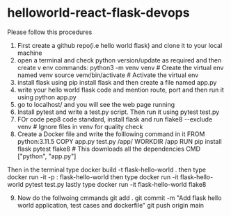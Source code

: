 # helloworld-react-flask-devops
Please follow this procedures
1. First create a github repo(i.e hello world flask) and clone it to your local machine
2. open a terminal and check python version/update as required and then create v env
	commands: python3 -m venv venv # Create the virtual env named venv
                  source venv/bin/activate # Activate the virtual env
3. install flask using pip install flask and then create a file named app.py
4. write your hello world flask code and mention route, port and then run it using python app.py
5. go to localhost/<port> and you will see the web page running
6. Install pytest and write a test.py script. Then run it using pytest test.py
7. FOr code pep8 code standard, install flask and run flake8 --exclude venv # Ignore files in venv for quality check
8. Create a Docker file and write the folllowing command in it
FROM python:3.11.5
COPY app.py test.py /app/
WORKDIR /app
RUN pip install flask pytest flake8 # This downloads all the dependencies
CMD ["python", "app.py"]

Then in the terminal type docker build -t flask-hello-world .
then type docker run -it -p <port>:<port> flask-hello-world
then type docker run -it flask-hello-world pytest test.py
lastly type docker run -it flask-hello-world flake8

9. Now do the follwoing cmmands 
	git add .
	git commit -m "Add flask hello world application, test cases and dockerfile"
	git push origin main


